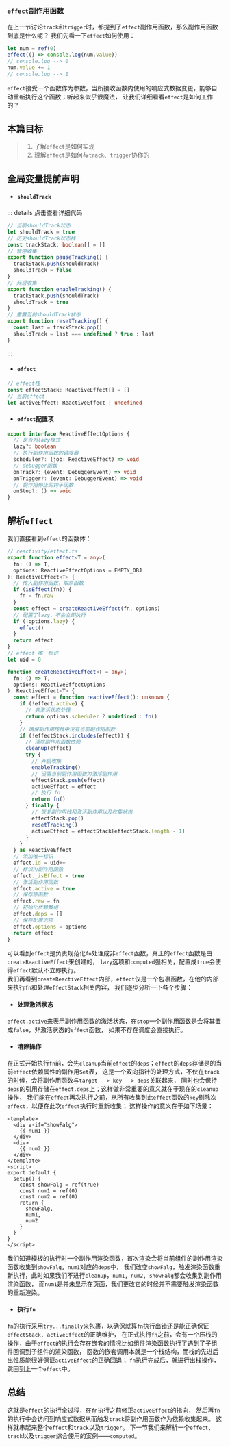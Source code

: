 ### `effect`副作用函数  
在上一节讨论`track`和`trigger`时，都提到了`effect`副作用函数，那么副作用函数到底是什么呢？
我们先看一下`effect`如何使用：  
```typescript
let num = ref(0)
effect(() => console.log(num.value))
// console.log --> 0
num.value += 1
// console.log --> 1
```
`effect`接受一个函数作为参数，当所接收函数内使用的响应式数据变更，能够自动重新执行这个函数；听起来似乎很魔法，
让我们详细看看`effect`是如何工作的？  

## 本篇目标  
> 1. 了解`effect`是如何实现  
> 2. 理解`effect`是如何与`track`、`trigger`协作的  

## 全局变量提前声明  
- #### `shouldTrack`
::: details 点击查看详细代码
```typescript
// 当前shouldTrack状态
let shouldTrack = true
// 历史shouldTrack状态栈
const trackStack: boolean[] = []
// 暂停收集
export function pauseTracking() {
  trackStack.push(shouldTrack)
  shouldTrack = false
}
// 开启收集
export function enableTracking() {
  trackStack.push(shouldTrack)
  shouldTrack = true
}
// 重置当前shouldTrack状态
export function resetTracking() {
  const last = trackStack.pop()
  shouldTrack = last === undefined ? true : last
}
```
:::

- #### `effect`
```typescript
// effect栈
const effectStack: ReactiveEffect[] = []
// 当前effect
let activeEffect: ReactiveEffect | undefined
```

- #### `effect`配置项  
```typescript
export interface ReactiveEffectOptions {
  // 是否为lazy模式
  lazy?: boolean
  // 执行副作用函数的调度器
  scheduler?: (job: ReactiveEffect) => void
  // debugger函数
  onTrack?: (event: DebuggerEvent) => void
  onTrigger?: (event: DebuggerEvent) => void
  // 副作用停止的钩子函数
  onStop?: () => void
}
```

## 解析`effect`  
我们直接看到`effect`的函数体：  
```typescript
// reactivity/effect.ts 
export function effect<T = any>(
  fn: () => T,
  options: ReactiveEffectOptions = EMPTY_OBJ
): ReactiveEffect<T> {
  // 传入副作用函数，取原函数
  if (isEffect(fn)) {
    fn = fn.raw
  }
  const effect = createReactiveEffect(fn, options)
  // 配置了lazy，不会立即执行
  if (!options.lazy) {
    effect()
  }
  return effect
}
// effect 唯一标识
let uid = 0

function createReactiveEffect<T = any>(
  fn: () => T,
  options: ReactiveEffectOptions
): ReactiveEffect<T> {
  const effect = function reactiveEffect(): unknown {
    if (!effect.active) {
      // 非激活状态处理
      return options.scheduler ? undefined : fn()
    }
    // 确保副作用栈栈中没有当前副作用函数
    if (!effectStack.includes(effect)) {
      // 清除副作用函数依赖
      cleanup(effect)
      try {
        // 开启收集
        enableTracking()
        // 设置当前副作用函数为激活副作用
        effectStack.push(effect)
        activeEffect = effect
        // 执行 fn
        return fn()
      } finally {
        // 恢复副作用栈和激活副作用以及收集状态
        effectStack.pop()
        resetTracking()
        activeEffect = effectStack[effectStack.length - 1]
      }
    }
  } as ReactiveEffect
  // 添加唯一标识
  effect.id = uid++
  // 标识为副作用函数
  effect._isEffect = true
  // 激活副作用函数
  effect.active = true
  // 保存原函数
  effect.raw = fn
  // 初始化依赖数组
  effect.deps = []
  // 保存配置选项
  effect.options = options
  return effect
}
```
可以看到`effect`是负责规范化`fn`处理成非`effect`函数，真正的`effect`函数是由`createReactiveEffect`来创建的，
`lazy`选项和`computed`强相关，配置成`true`会使得`effect`默认不立即执行。  
我们再看到`createReactiveEffect`内部，`effect`仅是一个包裹函数，在他的内部来执行`fn`和处理`effectStack`相关内容，
我们逐步分析一下各个步骤：  
- #### 处理激活状态  
`effect.active`来表示副作用函数的激活状态，在`stop`一个副作用函数是会将其置成`false`，非激活状态的`effect`函数，
如果不存在调度会直接执行。  

- #### 清除操作  
在正式开始执行`fn`前，会先`cleanup`当前`effect`的`deps`；`effect`的`deps`存储是的当前`effect`依赖属性的副作用`Set`表，
这是一个双向指针的处理方式，不仅在`track`的时候，会将副作用函数与`target --> key --> deps`关联起来，
同时也会保持`deps`的引用存储在`effect.deps`上；这样做非常重要的意义就在于现在的`cleanup`操作，
我们能在`effect`再次执行之前，从所有收集到此`effect`函数的`key`剔除次`effect`，以便在此次`effect`执行时重新收集；
这样操作的意义在于如下场景：  
```vue 
<template>
  <div v-if="showFalg">
    {{ num1 }}
  </div>
  <div>
    {{ num2 }}
  </div>
</template>
<script>
export default {
  setup() {
    const showFalg = ref(true)
    const num1 = ref(0)
    const num2 = ref(0)
    return {
      showFalg,
      num1,
      num2
    }
  }
}
</script>
```
我们知道模板的执行时一个副作用渲染函数，首次渲染会将当前组件的副作用渲染函数收集到`showFalg, num1`对应的`deps`中，
我们改变`showFalg`，触发渲染函数重新执行，此时如果我们不进行`cleanup`，`num1, num2, showFalg`都会收集到副作用渲染函数，
而`num1`是并未显示在页面，我们更改它的时候并不需要触发渲染函数的重新渲染。  

- #### 执行`fn`  
`fn`的执行采用`try...finally`来包裹，以确保就算`fn`执行出错还是能正确保证`effectStack, activeEffect`的正确维护，
在正式执行`fn`之前，会有一个压栈的操作，由于`effect`的执行会存在嵌套的情况比如组件渲染函数执行了遇到了子组件回调到子组件的渲染函数，
函数的嵌套调用本就是一个栈结构，而栈的先进后出性质能很好保证`activeEffect`的正确回退；
`fn`执行完成后，就进行出栈操作，跳回到上一个`effect`中。  

## 总结  
这就是`effect`的执行全过程，在`fn`执行之前修正`activeEffect`的指向，
然后再`fn`的执行中会访问到响应式数据从而触发`track`将副作用函数作为依赖收集起来。
这样就串起来整个`effect`和`track`以及`trigger`。
下一节我们来解析一个`effect`、`track`以及`trigger`综合使用的案例——`computed`。